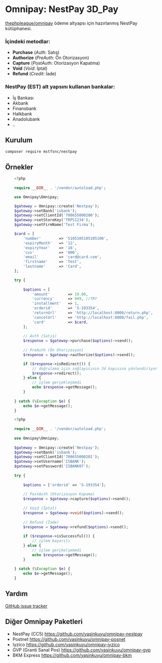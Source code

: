 # Omnipay: NestPay 3D_Pay
[thephpleague/omnipay](https://github.com/thephpleague/omnipay) ödeme altyapsı için hazırlanmış NestPay kütüphanesi.

### İçindeki metodlar:
 * **Purchase** (*Auth*: Satış)
 * **Authorize** (*PreAuth*: Ön Otorizasyon)
 * **Capture** (*PostAuth*: Otorizasyon Kapatma)
 * **Void** (*Void*: İptal)
 * **Refund** (*Credit*: İade)

### NestPay (EST) alt yapsını kullanan bankalar:
 * İş Bankası
 * Akbank
 * Finansbank
 * Halkbank
 * Anadolubank
 * ..
 
## Kurulum

	composer require mstfsnc/nestpay
## Örnekler
```php
	<?php
	
    require __DIR__ . '/vendor/autoload.php';

    use Omnipay\Omnipay;

    $gateway = Omnipay::create('Nestpay');
    $gateway->setBank('isbank');
    $gateway->setClientId('700655000200');
    $gateway->setStoreKey('TRPS1234');
    $gateway->setFirmName('Test Firma');

    $card = [
        'number'        => '5105105105105100',
        'expiryMonth'   => '12',
        'expiryYear'    => '16',
        'cvv'           => '000',
        'email'         => 'card@card.com',
        'firstname'     => 'Test',
        'lastname'      => 'Card',
    ];

    try {
        
        $options = [
            'amount'        => 19.80,
            'currency'      => 949, //TRY
            'installment'   => 1,
            'orderid'       => 'S-193354',
            'returnUrl'     => 'http://localhost:8000/return.php',
            'cancelUrl'     => 'http://localhost:8000/fail.php',
            'card'          => $card,
        ];
    
        // Auth (Satış)
        $response = $gateway->purchase($options)->send();
        
        // PreAuth (Ön Otorizasyon)
        $response = $gateway->authorize($options)->send();

        if ($response->isRedirect()) {
            // doğrulama için sağlayıcının 3d kapısına yönlendiriyor
            $response->redirect();
        } else {
            // işlem gerçekleşmedi
            echo $response->getMessage();
        }
        
    } catch (\Exception $e) {
        echo $e->getMessage();
    }
```

```php
	<?php
	
	require __DIR__ . '/vendor/autoload.php';
	
	use Omnipay\Omnipay;
	
	$gateway = Omnipay::create('Nestpay');
	$gateway->setBank('isbank');
	$gateway->setClientId('700655000201');
	$gateway->setUsername('ISBANK');
	$gateway->setPassword('ISBANK07');
	
	try {
	
		$options = ['orderid' => 'S-193354'];
		
		// PostAuth (Otorizasyon Kapama)
		$response = $gateway->capture($options)->send();
		
		// Void (İptal)
		$response = $gateway->void($options)->send();
		
		// Refund (İade)
		$response = $gateway->refund($options)->send();
		
		if ($response->isSuccessful()) {
			// işlem başarılı
		} else {
			// işlem gerçkelşemedi
			echo $response->getMessage();
		}
	
	} catch (\Exception $e) {
		echo $e->getMessage();
	}
```

## Yardım

[GitHub issue tracker](https://github.com/mstfsnc/nestpay/issues)

## Diğer Omnipay Paketleri

 * NestPay (CC5) https://github.com/yasinkuyu/omnipay-nestpay
 * Postnet https://github.com/yasinkuyu/omnipay-posnet
 * Iyzico https://github.com/yasinkuyu/omnipay-iyzico
 * GVP (Granti Sanal Pos) https://github.com/yasinkuyu/omnipay-gvp
 * BKM Express https://github.com/yasinkuyu/omnipay-bkm